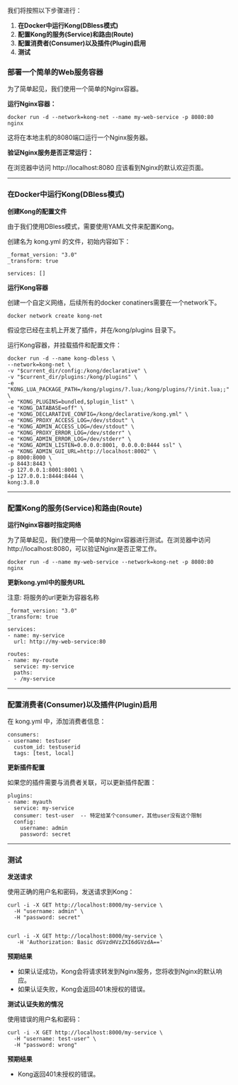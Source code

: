 我们将按照以下步骤进行：

1. **在Docker中运行Kong(DBless模式)**
2. **配置Kong的服务(Service)和路由(Route)**
3. **配置消费者(Consumer)以及插件(Plugin)启用**
4. **测试**



### **部署一个简单的Web服务容器**

为了简单起见，我们使用一个简单的Nginx容器。

**运行Nginx容器：**

```
docker run -d --network=kong-net --name my-web-service -p 8080:80 nginx
```

这将在本地主机的8080端口运行一个Nginx服务器。

**验证Nginx服务是否正常运行：**

在浏览器中访问 http://localhost:8080
应该看到Nginx的默认欢迎页面。

------



### **在Docker中运行Kong(DBless模式)**

**创建Kong的配置文件**

由于我们使用DBless模式，需要使用YAML文件来配置Kong。

创建名为 kong.yml 的文件，初始内容如下：

```
_format_version: "3.0"
_transform: true

services: []
```



**运行Kong容器**

创建一个自定义网络，后续所有的docker conatiners需要在一个network下。

```
docker network create kong-net
```

假设您已经在主机上开发了插件，并在/kong/plugins 目录下。

运行Kong容器，并挂载插件和配置文件：

```
docker run -d --name kong-dbless \
--network=kong-net \
-v "$current_dir/config:/kong/declarative" \
-v "$current_dir/plugins:/kong/plugins" \
-e "KONG_LUA_PACKAGE_PATH=/kong/plugins/?.lua;/kong/plugins/?/init.lua;;" \
-e "KONG_PLUGINS=bundled,$plugin_list" \
-e "KONG_DATABASE=off" \
-e "KONG_DECLARATIVE_CONFIG=/kong/declarative/kong.yml" \
-e "KONG_PROXY_ACCESS_LOG=/dev/stdout" \
-e "KONG_ADMIN_ACCESS_LOG=/dev/stdout" \
-e "KONG_PROXY_ERROR_LOG=/dev/stderr" \
-e "KONG_ADMIN_ERROR_LOG=/dev/stderr" \
-e "KONG_ADMIN_LISTEN=0.0.0.0:8001, 0.0.0.0:8444 ssl" \
-e "KONG_ADMIN_GUI_URL=http://localhost:8002" \
-p 8000:8000 \
-p 8443:8443 \
-p 127.0.0.1:8001:8001 \
-p 127.0.0.1:8444:8444 \
kong:3.8.0
```

------



### **配置Kong的服务(Service)和路由(Route)**

**运行Nginx容器时指定网络**

为了简单起见，我们使用一个简单的Nginx容器进行测试。在浏览器中访问 http://localhost:8080，可以验证Nginx是否正常工作。

```
docker run -d --name my-web-service --network=kong-net -p 8080:80 nginx
```

**更新kong.yml中的服务URL**

注意: 将服务的url更新为容器名称

```
_format_version: "3.0"
_transform: true

services:
- name: my-service
  url: http://my-web-service:80

routes:
- name: my-route
  service: my-service
  paths:
  - /my-service
```

------



### **配置消费者(Consumer)以及插件(Plugin)启用**

在 kong.yml 中，添加消费者信息：

```
consumers:
- username: testuser
  custom_id: testuserid
  tags: [test, local]
```

**更新插件配置**

如果您的插件需要与消费者关联，可以更新插件配置：

```
plugins:
- name: myauth
  service: my-service
  consumer: test-user  -- 特定给某个consumer，其他user没有这个限制
  config:
    username: admin
    password: secret
```



------



### **测试**

**发送请求**

使用正确的用户名和密码，发送请求到Kong：

```
curl -i -X GET http://localhost:8000/my-service \
  -H "username: admin" \
  -H "password: secret"
  
  
curl -i -X GET http://localhost:8000/my-service \
   -H 'Authorization: Basic dGVzdHVzZXI6dGVzdA=='
```

**预期结果**

- 如果认证成功，Kong会将请求转发到Nginx服务，您将收到Nginx的默认响应。
- 如果认证失败，Kong会返回401未授权的错误。



**测试认证失败的情况**

使用错误的用户名和密码：

```
curl -i -X GET http://localhost:8000/my-service \
  -H "username: test-user" \
  -H "password: wrong"
```

**预期结果**

- Kong返回401未授权的错误。

